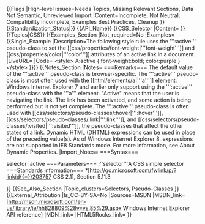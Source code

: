 {{Flags
|High-level issues=Needs Topics, Missing Relevant Sections, Data Not Semantic, Unreviewed Import
|Content=Incomplete, Not Neutral, Compatibility Incomplete, Examples Best Practices, Cleanup
}}
{{Standardization_Status|}}
{{API_Name}}
{{CSS_Selector
|Content=
}}
{{Topics|CSS}}
{{Examples_Section
|Not_required=No
|Examples={{Single_Example
|Description=The following style rule uses the ''':active''' pseudo-class to set the [[css/properties/font-weight|'''font-weight''']] and [[css/properties/color|'''color''']] attributes of an active link in a document.
|LiveURL=
|Code=
&lt;style&gt;
    A:active { font-weight:bold; color:purple }
&lt;/style&gt;
}}}}
{{Notes_Section
|Notes=
===Remarks===
The default value of the ''':active''' pseudo-class is browser-specific.
The ''':active''' pseudo-class is most often used with the [[html/elements/a|'''a''']] element. Windows Internet Explorer 7 and earlier only support using the ''':active''' pseudo-class with the '''a''' element. "Active" means that the user is navigating the link.  The link has been activated, and some action is being performed but is not yet complete.
The ''':active''' pseudo-class is often used with [[css/selectors/pseudo-classes/:hover|''':hover''']], [[css/selectors/pseudo-classes/:link|''':link''']], and [[css/selectors/pseudo-classes/:visited|''':visited''']], the pseudo-classes that affect the other states of a link.
Dynamic HTML (DHTML) expressions can be used in place of the preceding value(s). As of Windows Internet Explorer 8, expressions are not supported in IE8 Standards mode. For more information, see About Dynamic Properties.
|Import_Notes=
===Syntax===

selector
:active
===Parameters===
;''selector'':A CSS simple selector
===Standards information===
*[http://go.microsoft.com/fwlink/p/?linkid{{=}}203757 CSS 2.1], Section 5.11.3


}}
{{See_Also_Section
|Topic_clusters=Selectors, Pseudo-Classes
}}
{{External_Attribution
|Is_CC-BY-SA=No
|Sources=MSDN
|MSDN_link=[http://msdn.microsoft.com/en-us/library/ie/hh828809%28v=vs.85%29.aspx Windows Internet Explorer API reference]
|MDN_link=
|HTML5Rocks_link=
}}